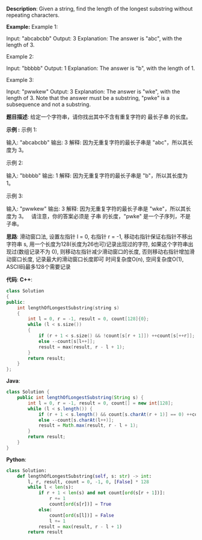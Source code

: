 __Description__:
Given a string, find the length of the longest substring without repeating characters.

__Example:__
Example 1:

Input: "abcabcbb"
Output: 3 
Explanation: The answer is "abc", with the length of 3. 

Example 2:

Input: "bbbbb"
Output: 1
Explanation: The answer is "b", with the length of 1.

Example 3:

Input: "pwwkew"
Output: 3
Explanation: The answer is "wke", with the length of 3. 
             Note that the answer must be a substring, "pwke" is a subsequence and not a substring.

__题目描述__:
给定一个字符串，请你找出其中不含有重复字符的 最长子串 的长度。

__示例 :__
示例 1:

输入: "abcabcbb"
输出: 3 
解释: 因为无重复字符的最长子串是 "abc"，所以其长度为 3。

示例 2:

输入: "bbbbb"
输出: 1
解释: 因为无重复字符的最长子串是 "b"，所以其长度为 1。

示例 3:

输入: "pwwkew"
输出: 3
解释: 因为无重复字符的最长子串是 "wke"，所以其长度为 3。
     请注意，你的答案必须是 子串 的长度，"pwke" 是一个子序列，不是子串。

__思路__:
滑动窗口法, 设置左指针 l = 0, 右指针 r = -1, 移动右指针保证右指针不移出字符串 s, 用一个长度为128(长度为26也可)记录出现过的字符, 如果这个字符串出现过(数组记录不为 0), 则移动左指针减少滑动窗口的长度, 否则移动右指针增加滑动窗口长度, 记录最大的滑动窗口长度即可
时间复杂度O(n), 空间复杂度O(1), ASCII码最多128个需要记录

__代码__:
__C++__:
```C++
class Solution 
{
public:
    int lengthOfLongestSubstring(string s) 
    {
        int l = 0, r = -1, result = 0, count[128]{0};
        while (l < s.size()) 
        {
            if (r + 1 < s.size() && !count[s[r + 1]]) ++count[s[++r]];
            else --count[s[l++]];
            result = max(result, r - l + 1);
        }
        return result;
    }
};  
```

__Java__:
```Java
class Solution {
    public int lengthOfLongestSubstring(String s) {
        int l = 0, r = -1, result = 0, count[] = new int[128];
        while (l < s.length()) {
            if (r + 1 < s.length() && count[s.charAt(r + 1)] == 0) ++count[s.charAt(++r)];
            else --count[s.charAt(l++)];
            result = Math.max(result, r - l + 1);
        }
        return result;
    }
}
```

__Python__:
```Python
class Solution:
    def lengthOfLongestSubstring(self, s: str) -> int:
        l, r, result, count = 0, -1, 0, [False] * 128
        while l < len(s):
            if r + 1 < len(s) and not count[ord(s[r + 1])]:
                r += 1
                count[ord(s[r])] = True
            else:
                count[ord(s[l])] = False
                l += 1
            result = max(result, r - l + 1)
        return result
```